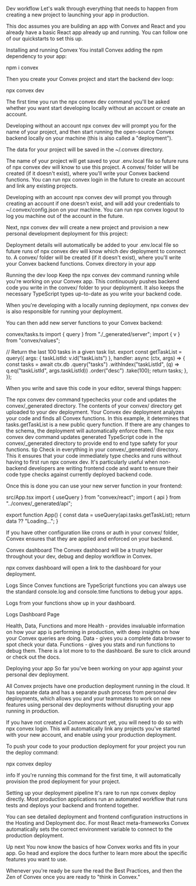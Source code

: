 Dev workflow
Let's walk through everything that needs to happen from creating a new project to launching your app in production.

This doc assumes you are building an app with Convex and React and you already have a basic React app already up and running. You can follow one of our quickstarts to set this up.

Installing and running Convex
You install Convex adding the npm dependency to your app:

npm i convex

Then you create your Convex project and start the backend dev loop:

npx convex dev

The first time you run the npx convex dev command you'll be asked whether you want start developing locally without an account or create an account.

Developing without an account
npx convex dev will prompt you for the name of your project, and then start running the open-source Convex backend locally on your machine (this is also called a "deployment").

The data for your project will be saved in the ~/.convex directory.

The name of your project will get saved to your .env.local file so future runs of npx convex dev will know to use this project.
A convex/ folder will be created (if it doesn't exist), where you'll write your Convex backend functions.
You can run npx convex login in the future to create an account and link any existing projects.

Developing with an account
npx convex dev will prompt you through creating an account if one doesn't exist, and will add your credentials to ~/.convex/config.json on your machine. You can run npx convex logout to log you machine out of the account in the future.

Next, npx convex dev will create a new project and provision a new personal development deployment for this project:

Deployment details will automatically be added to your .env.local file so future runs of npx convex dev will know which dev deployment to connect to.
A convex/ folder will be created (if it doesn't exist), where you'll write your Convex backend functions.
Convex directory in your app

Running the dev loop
Keep the npx convex dev command running while you're working on your Convex app. This continuously pushes backend code you write in the convex/ folder to your deployment. It also keeps the necessary TypeScript types up-to-date as you write your backend code.

When you're developing with a locally running deployment, npx convex dev is also responsible for running your deployment.

You can then add new server functions to your Convex backend:

convex/tasks.ts
import { query } from "./_generated/server";
import { v } from "convex/values";

// Return the last 100 tasks in a given task list.
export const getTaskList = query({
  args: { taskListId: v.id("taskLists") },
  handler: async (ctx, args) => {
    const tasks = await ctx.db
      .query("tasks")
      .withIndex("taskListId", (q) => q.eq("taskListId", args.taskListId))
      .order("desc")
      .take(100);
    return tasks;
  },
});

When you write and save this code in your editor, several things happen:

The npx convex dev command typechecks your code and updates the convex/_generated directory.
The contents of your convex/ directory get uploaded to your dev deployment.
Your Convex dev deployment analyzes your code and finds all Convex functions. In this example, it determines that tasks.getTaskList is a new public query function.
If there are any changes to the schema, the deployment will automatically enforce them.
The npx convex dev command updates generated TypeScript code in the convex/_generated directory to provide end to end type safety for your functions.
tip
Check in everything in your convex/_generated/ directory. This it ensures that your code immediately type checks and runs without having to first run npx convex dev. It's particularly useful when non-backend developers are writing frontend code and want to ensure their code type checks against currently deployed backend code.

Once this is done you can use your new server function in your frontend:

src/App.tsx
import { useQuery } from "convex/react";
import { api } from "../convex/_generated/api";

export function App() {
  const data = useQuery(api.tasks.getTaskList);
  return data ?? "Loading...";
}

If you have other configuration like crons or auth in your convex/ folder, Convex ensures that they are applied and enforced on your backend.

Convex dashboard
The Convex dashboard will be a trusty helper throughout your dev, debug and deploy workflow in Convex.

npx convex dashboard will open a link to the dashboard for your deployment.

Logs
Since Convex functions are TypeScript functions you can always use the standard console.log and console.time functions to debug your apps.

Logs from your functions show up in your dashboard.

Logs Dashboard Page

Health, Data, Functions and more
Health - provides invaluable information on how your app is performing in production, with deep insights on how your Convex queries are doing.
Data - gives you a complete data browser to spot check your data.
Functions - gives you stats and run functions to debug them.
There is a lot more to to the dashboard. Be sure to click around or check out the docs.

Deploying your app
So far you've been working on your app against your personal dev deployment.

All Convex projects have one production deployment running in the cloud. It has separate data and has a separate push process from personal dev deployments, which allows you and your teammates to work on new features using personal dev deployments without disrupting your app running in production.

If you have not created a Convex account yet, you will need to do so with npx convex login. This will automatically link any projects you've started with your new account, and enable using your production deployment.

To push your code to your production deployment for your project you run the deploy command:

npx convex deploy

info
If you're running this command for the first time, it will automatically provision the prod deployment for your project.

Setting up your deployment pipeline
It's rare to run npx convex deploy directly. Most production applications run an automated workflow that runs tests and deploys your backend and frontend together.

You can see detailed deployment and frontend configuration instructions in the Hosting and Deployment doc. For most React meta-frameworks Convex automatically sets the correct environment variable to connect to the production deployment.

Up next
You now know the basics of how Convex works and fits in your app. Go head and explore the docs further to learn more about the specific features you want to use.

Whenever you're ready be sure the read the Best Practices, and then the Zen of Convex once you are ready to "think in Convex."